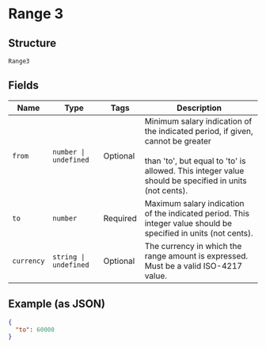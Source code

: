 
# Range 3

## Structure

`Range3`

## Fields

| Name | Type | Tags | Description |
|  --- | --- | --- | --- |
| `from` | `number \| undefined` | Optional | Minimum salary indication of the indicated period, if given, cannot be greater<br><br>than 'to', but equal to 'to' is allowed. This integer value should be specified in units (not cents). |
| `to` | `number` | Required | Maximum salary indication of the indicated period. This integer value should be specified in units (not cents). |
| `currency` | `string \| undefined` | Optional | The currency in which the range amount is expressed. Must be a valid ISO-4217 value. |

## Example (as JSON)

```json
{
  "to": 60000
}
```

